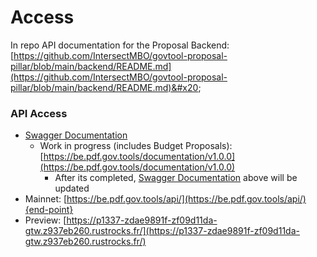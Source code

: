 # Access

In repo API documentation for the Proposal Backend: [https://github.com/IntersectMBO/govtool-proposal-pillar/blob/main/backend/README.md](https://github.com/IntersectMBO/govtool-proposal-pillar/blob/main/backend/README.md)&#x20;

### API Access

* [Swagger Documentation](https://p1337-z74f91f2d-zb0719f09-gtw.z937eb260.rustrocks.fr/api-docs#tag/Proposal/operation/Update%20proposal)
  * Work in progress (includes Budget Proposals): [https://be.pdf.gov.tools/documentation/v1.0.0](https://be.pdf.gov.tools/documentation/v1.0.0)
    * After its completed, [Swagger Documentation](https://app.gitbook.com/s/o50OuflyxfUMOt8hHPn2/) above will be updated
* Mainnet: [https://be.pdf.gov.tools/api/](https://be.pdf.gov.tools/api/){end-point}
* Preview: [https://p1337-zdae9891f-zf09d11da-gtw.z937eb260.rustrocks.fr/](https://p1337-zdae9891f-zf09d11da-gtw.z937eb260.rustrocks.fr/)

